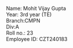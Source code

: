 Name: Mohit Vijay Gupta<br>
Year: 3rd year (TE)<br>
Branch:CMPN<br>
Div:A<br>
Roll no.: 23<br>
Employee ID: CZT240183
